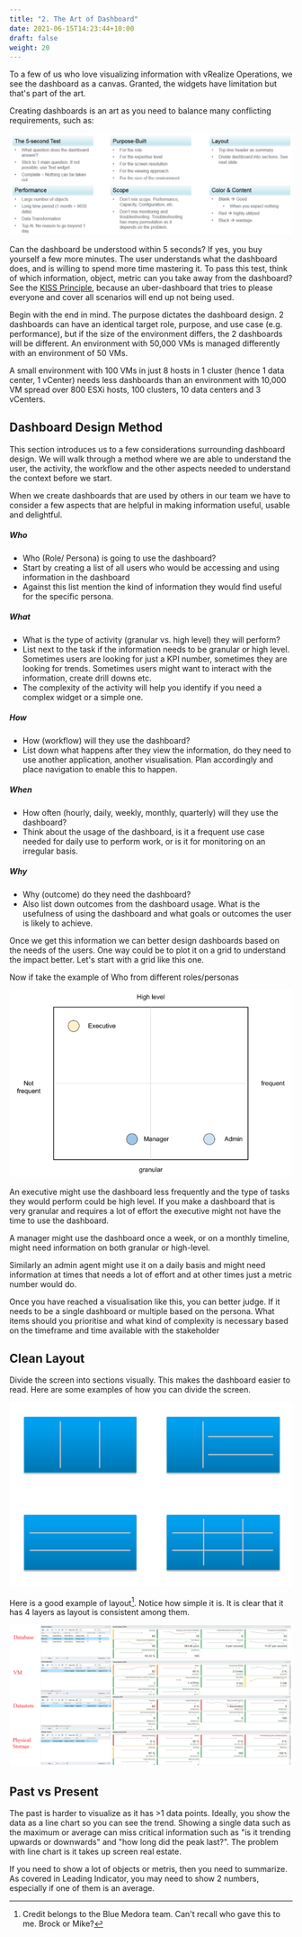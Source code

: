 ```yaml
---
title: "2. The Art of Dashboard"
date: 2021-06-15T14:23:44+10:00
draft: false
weight: 20
---
```


To a few of us who love visualizing information with vRealize Operations, we see the dashboard as a canvas. Granted, the widgets have limitation but that's part of the art. 

Creating dashboards is an art as you need to balance many conflicting requirements, such as:

![](3.1.2-fig-1.png)

Can the dashboard be understood within 5 seconds? If yes, you buy yourself a few more minutes. The user understands what the dashboard does, and is willing to spend more time mastering it. To pass this test, think of which information, object, metric can you take away from the dashboard? See the [KISS Principle](https://en.wikipedia.org/wiki/KISS_principle), because an uber-dashboard that tries to please everyone and cover all scenarios will end up not being used.

Begin with the end in mind. The purpose dictates the dashboard design. 2 dashboards can have an identical target role, purpose, and use case (e.g. performance), but if the size of the environment differs, the 2 dashboards will be different. An environment with 50,000 VMs is managed differently with an environment of 50 VMs.

A small environment with 100 VMs in just 8 hosts in 1 cluster (hence 1 data center, 1 vCenter) needs less dashboards than an environment with 10,000 VM spread over 800 ESXi hosts, 100 clusters, 10 data centers and 3 vCenters.

## Dashboard Design Method

This section introduces us to a few considerations surrounding dashboard design. We will walk through a method where we are able to understand the user, the activity, the workflow and the other aspects needed to understand the context before we start. 

When we create dashboards that are used by others in our team we have to consider a few aspects that are helpful in making information useful, usable and delightful.

##### Who

- Who (Role/ Persona) is going to use the dashboard?
- Start by creating a list of all users who would be accessing and using information in the dashboard 
- Against this list mention the kind of information they would find useful for the specific persona.

##### What

- What is the type of activity (granular vs. high level) they will perform?
- List next to the task if the information needs to be granular or high level. Sometimes users are looking for just a KPI number, sometimes they are looking for trends. Sometimes users might want to interact with the information, create drill downs etc. 
- The complexity of the activity will help you identify if you need a complex widget or a simple one. 

##### How
- How (workflow) will they use the dashboard?
- List down what happens after they view the information, do they need to use another application, another visualisation. Plan accordingly and place navigation to enable this to happen. 

##### When
- How often (hourly, daily, weekly, monthly, quarterly) will they use the dashboard?
- Think about the usage of the dashboard, is it a frequent use case needed for daily use to perform work, or is it for monitoring on an irregular basis. 

##### Why
- Why (outcome) do they need the dashboard? 
- Also list down outcomes from the dashboard usage. What is the usefulness of using the dashboard and what goals or outcomes the user is likely to achieve. 

Once we get this information we can better design dashboards based on the needs of the users. One way could be to plot it on a grid to understand the impact better. Let's start with a grid like this one.

Now if take the example of Who from different roles/personas 

![](3.1.2-fig-2.png)

An executive might use the dashboard less frequently and the type of tasks they would perform could be high level. If you make a dashboard that is very granular and requires a lot of effort the executive might not have the time to use the dashboard. 

A manager might use the dashboard once a week, or on a monthly timeline, might need information on both granular or high-level.

Similarly an admin agent might use it on a daily basis and might need information at times that needs a lot of effort and at other times just a metric number would do.

Once you have reached a visualisation like this, you can better judge. If it needs to be a single dashboard or multiple based on the persona. What items should you prioritise and what kind of complexity is necessary based on the timeframe and time available with the stakeholder

## Clean Layout

Divide the screen into sections visually. This makes the dashboard easier to read. Here are some examples of how you can divide the screen.

![](3.1.2-fig-3.png)

Here is a good example of layout[^1]. Notice how simple it is. It is clear that it has 4 layers as layout is consistent among them.

![](3.1.2-fig-4.png)

## Past vs Present

The past is harder to visualize as it has >1 data points. Ideally, you show the data as a line chart so you can see the trend. Showing a single data such as the maximum or average can miss critical information such as "is it trending upwards or downwards" and "how long did the peak last?". The problem with line chart is it takes up screen real estate.

If you need to show a lot of objects or metris, then you need to summarize. As covered in Leading Indicator, you may need to show 2 numbers, especially if one of them is an average. 

[^1]: Credit belongs to the Blue Medora team. Can't recall who gave this to me. Brock or Mike?